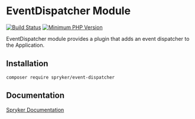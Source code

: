 # EventDispatcher Module
[![Build Status](https://travis-ci.org/spryker/event-dispatcher.svg)](https://travis-ci.org/spryker/event-dispatcher)
[![Minimum PHP Version](https://img.shields.io/badge/php-%3E%3D%207.3-8892BF.svg)](https://php.net/)

EventDispatcher module provides a plugin that adds an event dispatcher to the Application.

## Installation

```
composer require spryker/event-dispatcher
```

## Documentation

[Spryker Documentation](https://academy.spryker.com/developing_with_spryker/module_guide/modules.html)
